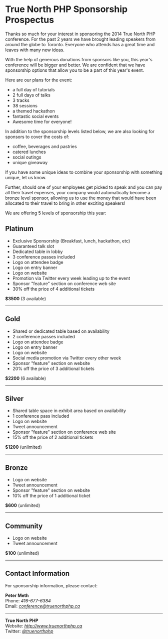 True North PHP Sponsorship Prospectus
=====================================

Thanks so much for your interest in sponsoring the 2014 True North PHP conference. For the past 2 years we have brought leading speakers from around the globe to Toronto. Everyone who attends has a great time and leaves with many new ideas.

With the help of generous donations from sponsors like you, this year's conference will be bigger and better. We are confident that we have sponsorship options that allow you to be a part of this year's event. 

Here are our plans for the event:

* a full day of tutorials
* 2 full days of talks 
* 3 tracks 
* 38 sessions 
* a themed hackathon
* fantastic social events
* Awesome time for everyone! 

In addition to the sponsorship levels listed below, we are also looking for sponsors to cover the costs of:

* coffee, beverages and pastries
* catered lunches
* social outings
* unique giveaway

If you have some unique ideas to combine your sponsorship with something unique, let us know. 

Further, should one of your employees get picked to speak and you can pay all their travel expenses, your company would automatically become a bronze level sponsor, allowing us to use the money that would have been allocated to their travel to bring in other exciting speakers!

We are offering 5 levels of sponsorship this year:

Platinum
--------

* Exclusive Sponsorship (Breakfast, lunch, hackathon, etc)
* Guaranteed talk slot
* Dedicated table in lobby
* 3 conference passes included
* Logo on attendee badge
* Logo on entry banner
* Logo on website
* Promotion via Twitter every week leading up to the event
* Sponsor "feature" section on conference web site
* 30% off the price of 4 additional tickets

**$3500** (3 available)

* * *

Gold
----

* Shared or dedicated table based on availability
* 2 conference passes included
* Logo on attendee badge
* Logo on entry banner
* Logo on website
* Social media promotion via Twitter every other week
* Sponsor "feature" section on website
* 20% off the price of 3 additional tickets

**$2200** (6 available)

* * *

Silver
------

* Shared table space in exhibit area based on availability
* 1 conference pass included
* Logo on website
* Tweet announcement
* Sponsor "feature" section on conference web site
* 15% off the price of 2 additional tickets

**$1200** (unlimited)

* * *

Bronze
------

* Logo on website
* Tweet announcement
* Sponsor "feature" section on website
* 10% off the price of 1 additional ticket

**$600** (unlimited)

* * *

Community
---------

* Logo on website
* Tweet announcement

**$100** (unlimited)

* * *

Contact Information
-------------------
For sponsorship information, please contact:

**Peter Meth**  
Phone: *416-677-6384*  
Email: *<conference@truenorthphp.ca>*

* * *

**True North PHP**  
Website: *<http://www.truenorthphp.ca>*  
Twitter: *[@truenorthphp](https://twitter.com/truenorthphp)*
